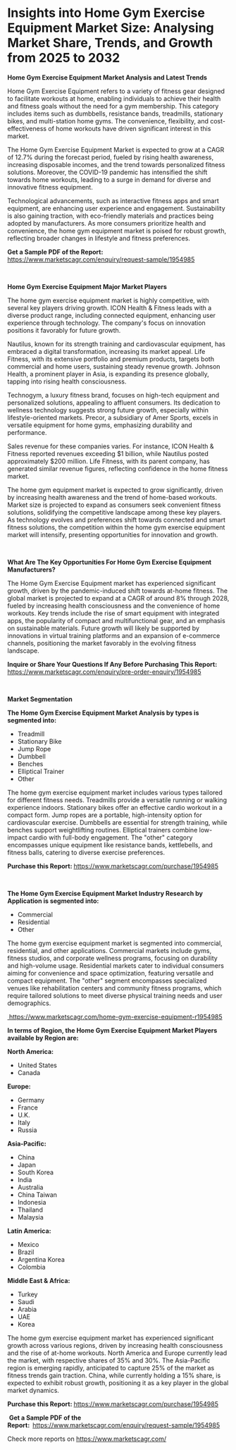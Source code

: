 <p><h1>Insights into Home Gym Exercise Equipment Market Size: Analysing Market Share, Trends, and Growth from 2025 to 2032</h1></p><p><strong>Home Gym Exercise Equipment Market Analysis and Latest Trends</strong></p>
<p><p>Home Gym Exercise Equipment refers to a variety of fitness gear designed to facilitate workouts at home, enabling individuals to achieve their health and fitness goals without the need for a gym membership. This category includes items such as dumbbells, resistance bands, treadmills, stationary bikes, and multi-station home gyms. The convenience, flexibility, and cost-effectiveness of home workouts have driven significant interest in this market.</p><p>The Home Gym Exercise Equipment Market is expected to grow at a CAGR of 12.7% during the forecast period, fueled by rising health awareness, increasing disposable incomes, and the trend towards personalized fitness solutions. Moreover, the COVID-19 pandemic has intensified the shift towards home workouts, leading to a surge in demand for diverse and innovative fitness equipment. </p><p>Technological advancements, such as interactive fitness apps and smart equipment, are enhancing user experience and engagement. Sustainability is also gaining traction, with eco-friendly materials and practices being adopted by manufacturers. As more consumers prioritize health and convenience, the home gym equipment market is poised for robust growth, reflecting broader changes in lifestyle and fitness preferences.</p></p>
<p><strong>Get a Sample PDF of the Report:&nbsp;</strong> <a href="https://www.marketscagr.com/enquiry/request-sample/1954985?utm_campaign=3188&utm_medium=2&utm_source=Github&utm_content=ia&utm_term=10042025&utm_id=home-gym-exercise-equipment">https://www.marketscagr.com/enquiry/request-sample/1954985</a></p>
<p>&nbsp;</p>
<p><strong>Home Gym Exercise Equipment Major Market Players</strong></p>
<p><p>The home gym exercise equipment market is highly competitive, with several key players driving growth. ICON Health & Fitness leads with a diverse product range, including connected equipment, enhancing user experience through technology. The company's focus on innovation positions it favorably for future growth.</p><p>Nautilus, known for its strength training and cardiovascular equipment, has embraced a digital transformation, increasing its market appeal. Life Fitness, with its extensive portfolio and premium products, targets both commercial and home users, sustaining steady revenue growth. Johnson Health, a prominent player in Asia, is expanding its presence globally, tapping into rising health consciousness.</p><p>Technogym, a luxury fitness brand, focuses on high-tech equipment and personalized solutions, appealing to affluent consumers. Its dedication to wellness technology suggests strong future growth, especially within lifestyle-oriented markets. Precor, a subsidiary of Amer Sports, excels in versatile equipment for home gyms, emphasizing durability and performance.</p><p>Sales revenue for these companies varies. For instance, ICON Health & Fitness reported revenues exceeding $1 billion, while Nautilus posted approximately $200 million. Life Fitness, with its parent company, has generated similar revenue figures, reflecting confidence in the home fitness market. </p><p>The home gym equipment market is expected to grow significantly, driven by increasing health awareness and the trend of home-based workouts. Market size is projected to expand as consumers seek convenient fitness solutions, solidifying the competitive landscape among these key players. As technology evolves and preferences shift towards connected and smart fitness solutions, the competition within the home gym exercise equipment market will intensify, presenting opportunities for innovation and growth.</p></p>
<p>&nbsp;</p>
<p><strong>What Are The Key Opportunities For Home Gym Exercise Equipment Manufacturers?</strong></p>
<p><p>The Home Gym Exercise Equipment market has experienced significant growth, driven by the pandemic-induced shift towards at-home fitness. The global market is projected to expand at a CAGR of around 8% through 2028, fueled by increasing health consciousness and the convenience of home workouts. Key trends include the rise of smart equipment with integrated apps, the popularity of compact and multifunctional gear, and an emphasis on sustainable materials. Future growth will likely be supported by innovations in virtual training platforms and an expansion of e-commerce channels, positioning the market favorably in the evolving fitness landscape.</p></p>
<p><strong>Inquire or Share Your Questions If Any Before Purchasing This Report:</strong> <a href="https://www.marketscagr.com/enquiry/pre-order-enquiry/1954985?utm_campaign=3188&utm_medium=2&utm_source=Github&utm_content=ia&utm_term=10042025&utm_id=home-gym-exercise-equipment">https://www.marketscagr.com/enquiry/pre-order-enquiry/1954985</a></p>
<p>&nbsp;</p>
<p><strong>Market Segmentation</strong></p>
<p><strong>The Home Gym Exercise Equipment Market Analysis by types is segmented into:</strong></p>
<p><ul><li>Treadmill</li><li>Stationary Bike</li><li>Jump Rope</li><li>Dumbbell</li><li>Benches</li><li>Elliptical Trainer</li><li>Other</li></ul></p>
<p><p>The home gym exercise equipment market includes various types tailored for different fitness needs. Treadmills provide a versatile running or walking experience indoors. Stationary bikes offer an effective cardio workout in a compact form. Jump ropes are a portable, high-intensity option for cardiovascular exercise. Dumbbells are essential for strength training, while benches support weightlifting routines. Elliptical trainers combine low-impact cardio with full-body engagement. The "other" category encompasses unique equipment like resistance bands, kettlebells, and fitness balls, catering to diverse exercise preferences.</p></p>
<p><strong>Purchase this Report:&nbsp;</strong><a href="https://www.marketscagr.com/purchase/1954985?utm_campaign=3188&utm_medium=2&utm_source=Github&utm_content=ia&utm_term=10042025&utm_id=home-gym-exercise-equipment">https://www.marketscagr.com/purchase/1954985</a></p>
<p>&nbsp;</p>
<p><strong>The Home Gym Exercise Equipment Market Industry Research by Application is segmented into:</strong></p>
<p><ul><li>Commercial</li><li>Residential</li><li>Other</li></ul></p>
<p><p>The home gym exercise equipment market is segmented into commercial, residential, and other applications. Commercial markets include gyms, fitness studios, and corporate wellness programs, focusing on durability and high-volume usage. Residential markets cater to individual consumers aiming for convenience and space optimization, featuring versatile and compact equipment. The "other" segment encompasses specialized venues like rehabilitation centers and community fitness programs, which require tailored solutions to meet diverse physical training needs and user demographics.</p></p>
<p><a href="https://www.marketscagr.com/home-gym-exercise-equipment-r1954985?utm_campaign=3188&utm_medium=2&utm_source=Github&utm_content=ia&utm_term=10042025&utm_id=home-gym-exercise-equipment">&nbsp;https://www.marketscagr.com/home-gym-exercise-equipment-r1954985</a></p>
<p><strong>In terms of Region, the Home Gym Exercise Equipment Market Players available by Region are:</strong></p>
<p>
    <p> <strong> North America: </strong>
        <ul>
            <li>United States</li>
            <li>Canada</li>
        </ul>
        </p> 
    <p> <strong> Europe: </strong>
        <ul>
            <li>Germany</li>
            <li>France</li>
            <li>U.K.</li>
            <li>Italy</li>
            <li>Russia</li>
        </ul>
        </p> 
    <p> <strong> Asia-Pacific: </strong>
        <ul>
            <li>China</li>
            <li>Japan</li>
            <li>South Korea</li>
            <li>India</li>
            <li>Australia</li>
            <li>China Taiwan</li>
            <li>Indonesia</li>
            <li>Thailand</li>
            <li>Malaysia</li>
        </ul>
        </p> 
    <p> <strong> Latin America: </strong>
        <ul>
            <li>Mexico</li>
            <li>Brazil</li>
            <li>Argentina Korea</li>
            <li>Colombia</li>
        </ul>
        </p> 
    <p> <strong> Middle East & Africa: </strong>
        <ul>
            <li>Turkey</li>
            <li>Saudi</li>
            <li>Arabia</li>
            <li>UAE</li>
            <li>Korea</li>
        </ul>
    </p>
    </p>
<p><p>The home gym exercise equipment market has experienced significant growth across various regions, driven by increasing health consciousness and the rise of at-home workouts. North America and Europe currently lead the market, with respective shares of 35% and 30%. The Asia-Pacific region is emerging rapidly, anticipated to capture 25% of the market as fitness trends gain traction. China, while currently holding a 15% share, is expected to exhibit robust growth, positioning it as a key player in the global market dynamics.</p></p>
<p><strong>Purchase this Report: </strong><a href="https://www.marketscagr.com/purchase/1954985?utm_campaign=3188&utm_medium=2&utm_source=Github&utm_content=ia&utm_term=10042025&utm_id=home-gym-exercise-equipment">https://www.marketscagr.com/purchase/1954985</a></p>
<p>&nbsp;<strong>Get a Sample PDF of the Report:&nbsp;&nbsp;</strong><a href="https://www.marketscagr.com/enquiry/request-sample/1954985?utm_campaign=3188&utm_medium=2&utm_source=Github&utm_content=ia&utm_term=10042025&utm_id=home-gym-exercise-equipment">https://www.marketscagr.com/enquiry/request-sample/1954985</a></p>
<p><strong></strong></p>
<p>Check more reports on <a href="https://www.marketscagr.com/?utm_campaign=3188&utm_medium=2&utm_source=Github&utm_content=ia&utm_term=10042025&utm_id=home-gym-exercise-equipment">https://www.marketscagr.com/</a></p>